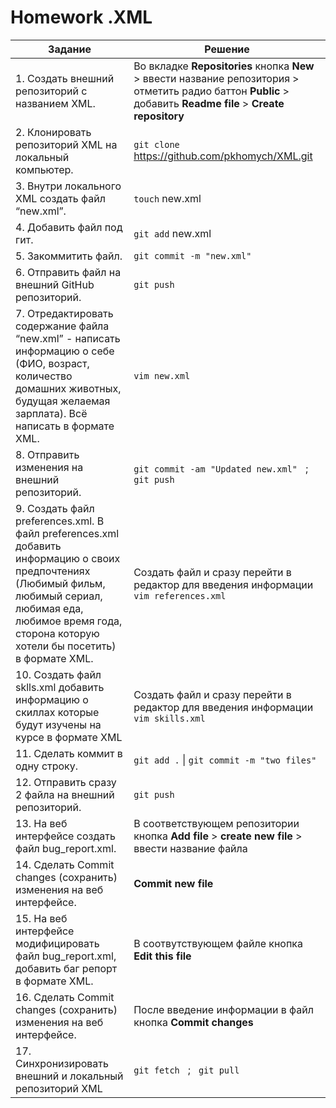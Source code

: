 # Homework .XML

| Задание | Решение |
| ------- | ------- |
|1. Создать внешний репозиторий c названием XML. | Во вкладке **Repositories** кнопка **New** > ввести название репозитория > отметить радио баттон **Public** > добавить **Readme file** > **Create repository**| |
|2. Клонировать репозиторий XML на локальный компьютер.|`git clone` https://github.com/pkhomych/XML.git|
|3. Внутри локального XML создать файл “new.xml”.|`touch` new.xml|
|4. Добавить файл под гит.|`git add` new.xml |
|5. Закоммитить файл.|`git commit -m "new.xml"`|
|6. Отправить файл на внешний GitHub репозиторий.|`git push`|
|7. Отредактировать содержание файла “new.xml” - написать информацию о себе (ФИО, возраст, количество домашних животных, будущая желаемая зарплата). Всё написать в формате XML.|`vim new.xml`|
|8. Отправить изменения на внешний репозиторий.|`git commit -am "Updated new.xml"` &nbsp; ; &nbsp; `git push` |
|9. Создать файл preferences.xml. В файл preferences.xml добавить информацию о своих предпочтениях (Любимый фильм, любимый сериал, любимая еда, любимое время года, сторона которую хотели бы посетить) в формате XML.|Создать файл и сразу перейти в редактор для введения информации `vim references.xml`|
|10.  Создать файл sklls.xml добавить информацию о скиллах которые будут изучены на курсе в формате XML|Создать файл и сразу перейти в редактор для введения информации `vim skills.xml`|
|11. Сделать коммит в одну строку.|`git add .` &#124; `git commit -m "two files"`|
|12. Отправить сразу 2 файла на внешний репозиторий.|`git push`|
|13. На веб интерфейсе создать файл bug_report.xml.|В соответствующем репозитории кнопка **Add file** > **create new file** > ввести название файла|
|14. Сделать Commit changes (сохранить) изменения на веб интерфейсе.|**Commit new file**|
|15. На веб интерфейсе модифицировать файл bug_report.xml, добавить баг репорт в формате XML.|В соотвутствующем файле кнопка **Edit this file** |
|16. Сделать Commit changes (сохранить) изменения на веб интерфейсе.|После введение информации в файл кнопка **Commit changes**|
|17. Синхронизировать внешний и локальный репозиторий XML|`git fetch` &nbsp;  ; &nbsp;  `git pull`|
